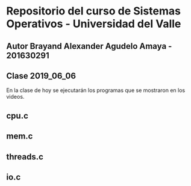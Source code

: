 # Repositorio del curso de Sistemas Operativos - Universidad del Valle
## Autor Brayand Alexander Agudelo Amaya - 201630291

## Clase 2019_06_06

En la clase de hoy se ejecutarán los programas que se mostraron en los videos.

## cpu.c

## mem.c

## threads.c

## io.c
